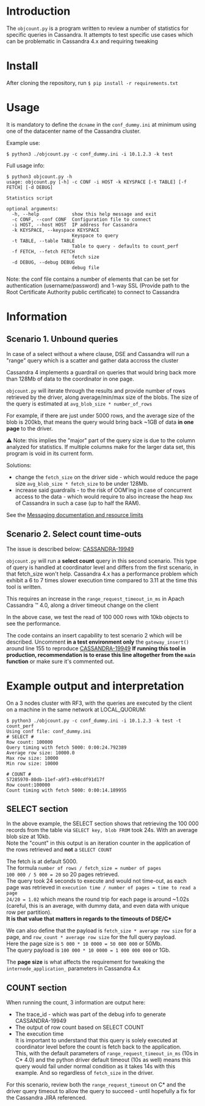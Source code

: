 # Introduction

The `objcount.py` is a program written to review a number of statistics for specific queries in Cassandra.
It attempts to test specific use cases which can be problematic in Cassandra 4.x and requiring tweaking

# Install
After cloning the repository, run
`$ pip install -r requirements.txt`

# Usage
It is mandatory to define the `dcname` in the `conf_dummy.ini` at minimum using one of the datacenter name of the Cassandra cluster.

Example use:
```
$ python3 ./objcount.py -c conf_dummy.ini -i 10.1.2.3 -k test
```

Full usage info:
```
$ python3 objcount.py -h
usage: objcount.py [-h] -c CONF -i HOST -k KEYSPACE [-t TABLE] [-f FETCH] [-d DEBUG]

Statistics script

optional arguments:
  -h, --help            show this help message and exit
  -c CONF, --conf CONF  Configuration file to connect
  -i HOST, --host HOST  IP address for Cassandra
  -k KEYSPACE, --keyspace KEYSPACE
                        Keyspace to query
  -t TABLE, --table TABLE
                        Table to query - defaults to count_perf
  -f FETCH, --fetch FETCH
                        fetch size
  -d DEBUG, --debug DEBUG
                        debug file
```

Note: the conf file contains a number of elements that can be set for authentication (username/password) and 1-way SSL (Provide path to the Root Certificate Authority public certificate) to connect to Cassandra

# Information

## Scenario 1. Unbound queries

In case of a select without a where clause, DSE and Cassandra will run a "range" query which is a scatter and gather data accross the cluster

Cassandra 4 implements a guardrail on queries that would bring back more than 128Mb of data to the coordinator in one page.

`objcount.py` will iterate through the results and provide number of rows retrieved by the driver, along average/min/max size of the blobs.
The size of the query is estimated at `avg_blob_size * number_of_rows`

For example, if there are just under 5000 rows, and the average size of the blob is 200kb, that means the query would bring back ~1GB of data **in one page** to the driver.

 :warning: Note: this implies the "major" part of the query size is due to the column analyzed for statistics. If multiple columns make for the larger data set, this program is void in its current form.

Solutions:
- change the `fetch_size` on the driver side - which would reduce the page size `avg_blob_size * fetch_size` to be under 128Mb.
- increase said guardrails - to the risk of OOM'ing in case of concurrent access to the data - which would require to also increase the heap `Xmx` of Cassandra in such a case (up to half the RAM).

See the [Messaging documentation and resource limits](https://cassandra.apache.org/doc/4.0/cassandra/new/messaging.html#resource-limits-on-queued-messages)

## Scenario 2. Select count time-outs

The issue is described below:
[CASSANDRA-19949](https://issues.apache.org/jira/browse/CASSANDRA-19949)

`objcount.py` will run a **select count** query in this second scenario. This type of query is handled at coordinator level and differs from the first scenario, in that fetch_size won't help.
Cassandra 4.x has a performance problem which exhibit a 6 to 7 times slower execution time compared to 3.11 at the time this tool is written.

This requires an increase in the `range_request_timeout_in_ms` in Apach Cassandra ™️ 4.0, along a driver timeout change on the client

In the above case, we test the read of 100 000 rows with 10kb objects to see the performance.

The code contains an insert capability to test scenario 2 which will be described.
Uncomment **in a test environment only** the `gateway_insert()` around line 155 to reproduce [CASSANDRA-19949](https://issues.apache.org/jira/browse/CASSANDRA-19949)
**If running this tool in production, recommendation is to erase this line altogether from the `main` function** or make sure it's commented out.

# Example output and interpretation

On a 3 nodes cluster with RF3, with the queries are executed by the client on a machine in the same network at LOCAL_QUORUM:

```
$ python3 ./objcount.py -c conf_dummy.ini -i 10.1.2.3 -k test -t count_perf
Using conf file: conf_dummy.ini
# SELECT #
Row count: 100000
Query timing with fetch 5000: 0:00:24.792389
Average row size: 10000.0
Max row size: 10000
Min row size: 10000

# COUNT #
57285970-80db-11ef-a9f3-e98cdf91d17f
Row count:100000
Count timing with fetch 5000: 0:00:14.189955
```

## SELECT section
In the above example, the SELECT section shows that retrieving the 100 000 records from the table via `SELECT key, blob FROM` took 24s. With an average blob size at 10kb.<br>
Note the "count" in this output is an iteration counter in the application of the rows retrieved and **not** a `SELECT COUNT`

The fetch is at default 5000.<br> 
The formula `number of rows / fetch_size = number of pages`<br>
`100 000 / 5 000 = 20` so 20 pages retrieved.<br>
The query took 24 seconds to execute and would not time-out, as each page was retrieved in `execution time / number of pages = time to read a page`<br>
`24/20 = 1.02` which means the round trip for  each page is around ~1.02s (careful, this is an average, with dummy data, and even data with unique row per partition).<br>
**It is that value that matters in regards to the timeouts of DSE/C\***<br>

We can also define that the payload is `fetch_size * average row size` for a page, and `row_count * average row size` for the full query payload.<br>
Here the page size is `5 000 * 10 0000 = 50 000 000` or 50Mb.<br>
The query payload is `100 000 * 10 0000 = 1 000 000 000` or 1Gb.<br>

The **page size** is what affects the requirement for tweaking the `internode_application_` parameters in Cassandra 4.x<br>

## COUNT section
When running the count, 3 information are output here:
- The trace_id - which was part of the debug info to generate CASSANDRA-19949
- The output of row count based on SELECT COUNT
- The execution time<br>
It is important to understand that this query is solely executed at coordinator level before the count is fetch back to the application.<br>
This, with the default parameters of `range_request_timeout_in_ms` (10s in C* 4.0) and the python driver default timeout (10s as well) means this query would fail under normal condition as it takes 14s with this example. And so regardless of `fetch_size` in the driver.<br>

For this scenario, review both the `range_request_timeout` on C* and the driver query timeout to allow the query to succeed - until hopefully a fix for the Cassandra JIRA referenced.